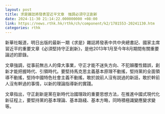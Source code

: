 ```yaml
---
layout: post
title: 求是雜誌將發表習近平文章　強調必須守正創新
date: 2024-11-30 21:14:22.000000000 +08:00
link: https://news.rthk.hk/rthk/ch/component/k2/1781553-20241130.htm
categories: rthk
---
```


新華社報道，明日出版的最新一期《求是》雜誌將發表中共中央總書記、國家主席習近平的重要文章《必須堅持守正創新》，是他2013年1月至今年8月期間有關重要論述的節錄。

文章強調，從事前無古人的偉大事業，守正才能不迷失方向、不犯顛覆性錯誤，創新才能把握時代、引領時代。要堅持馬克思主義基本原理不動搖，堅持黨的全面領導不動搖，堅持中國特色社會主義不動搖，敢於說前人沒有説過的新話，敢於幹前人沒有幹過的事情，以新的理論指導新的實踐。

文章指出，守正創新是黨在新時代治國理政的重要思想方法，在推進中國式現代化新征程上，要堅持黨的基本理論、基本路綫、基本方略，同時積極識變應變求變等。
